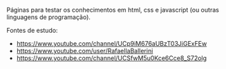Páginas para testar os conhecimentos em html, css e javascript (ou outras linguagens de programação).

Fontes de estudo:

- https://www.youtube.com/channel/UCp9iM676aUBzT03JiGExFEw
- https://www.youtube.com/user/RafaellaBallerini
- https://www.youtube.com/channel/UCSfwM5u0Kce6Cce8_S72olg